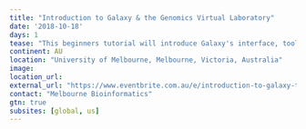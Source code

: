 ```yaml
---
title: "Introduction to Galaxy & the Genomics Virtual Laboratory"
date: '2018-10-18'
days: 1
tease: "This beginners tutorial will introduce Galaxy's interface, tool use, histories, and get new users of the Genomics Virtual Laboratory up and running."
continent: AU
location: "University of Melbourne, Melbourne, Victoria, Australia"
image: 
location_url:
external_url: "https://www.eventbrite.com.au/e/introduction-to-galaxy-the-genomics-virtual-laboratory-18-oct-registration-47203476870"
contact: "Melbourne Bioinformatics"
gtn: true
subsites: [global, us]
---
```

